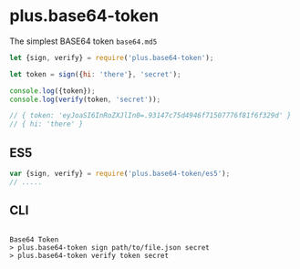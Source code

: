 # plus.base64-token
The simplest BASE64 token `base64.md5`

```javascript
let {sign, verify} = require('plus.base64-token');

let token = sign({hi: 'there'}, 'secret');

console.log({token});
console.log(verify(token, 'secret'));

// { token: 'eyJoaSI6InRoZXJlIn0=.93147c75d4946f71507776f81f6f329d' }
// { hi: 'there' }

```

## ES5
```javascript
var {sign, verify} = require('plus.base64-token/es5');
// .....

```

## CLI
```

Base64 Token
> plus.base64-token sign path/to/file.json secret
> plus.base64-token verify token secret

```